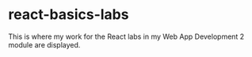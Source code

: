 # react-basics-labs
This is where my work for the React labs in my Web App Development 2 module are displayed.
